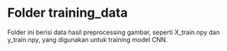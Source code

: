 # Folder training_data

Folder ini berisi data hasil preprocessing gambar, seperti X_train.npy dan y_train.npy, yang digunakan untuk training model CNN.